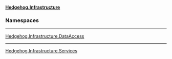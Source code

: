 #### [Hedgehog.Infrastructure](index.md 'index')
### Namespaces

***
[Hedgehog.Infrastructure.DataAccess](Hedgehog_Infrastructure_DataAccess.md 'Hedgehog.Infrastructure.DataAccess')


***
[Hedgehog.Infrastructure.Services](Hedgehog_Infrastructure_Services.md 'Hedgehog.Infrastructure.Services')

